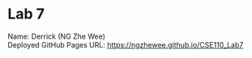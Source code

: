 # Lab 7   
Name: Derrick (NG Zhe Wee)  
Deployed GitHub Pages URL: https://ngzhewee.github.io/CSE110_Lab7

